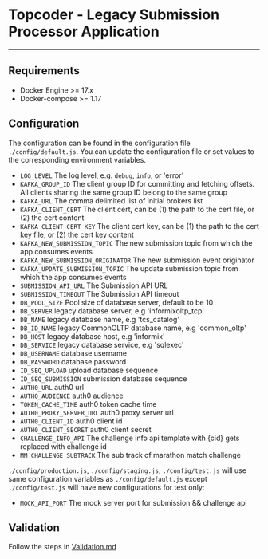# Topcoder - Legacy Submission Processor Application
----------------------

## Requirements

- Docker Engine >= 17.x
- Docker-compose >= 1.17

## Configuration

The configuration can be found in the configuration file `./config/default.js`.
You can update the configuration file or set values to the corresponding environment variables.

- `LOG_LEVEL` The log level, e.g. `debug`, `info`, or 'error'
- `KAFKA_GROUP_ID` The client group ID for committing and fetching offsets. All clients sharing the same group ID belong to the same group
- `KAFKA_URL` The comma delimited list of initial brokers list
- `KAFKA_CLIENT_CERT` The client cert, can be (1) the path to the cert file, or (2) the cert content
- `KAFKA_CLIENT_CERT_KEY` The client cert key, can be (1) the path to the cert key file, or (2) the cert key content
- `KAFKA_NEW_SUBMISSION_TOPIC` The new submission topic from which the app consumes events
- `KAFKA_NEW_SUBMISSION_ORIGINATOR` The new submission event originator
- `KAFKA_UPDATE_SUBMISSION_TOPIC` The update submission topic from which the app consumes events
- `SUBMISSION_API_URL` The Submission API URL
- `SUBMISSION_TIMEOUT` The Submission API timeout
- `DB_POOL_SIZE` Pool size of database server, default to be 10
- `DB_SERVER` legacy database server, e.g 'informixoltp_tcp'
- `DB_NAME` legacy database name, e.g 'tcs_catalog'
- `DB_ID_NAME` legacy CommonOLTP database name, e.g 'common_oltp'
- `DB_HOST` legacy database host, e.g 'informix'
- `DB_SERVICE` legacy database service, e.g 'sqlexec'
- `DB_USERNAME` database username
- `DB_PASSWORD` database password
- `ID_SEQ_UPLOAD` upload database sequence
- `ID_SEQ_SUBMISSION` submission database sequence
- `AUTH0_URL` auth0 url
- `AUTH0_AUDIENCE` auth0 audience
- `TOKEN_CACHE_TIME` auth0 token cache time
- `AUTH0_PROXY_SERVER_URL` auth0 proxy server url
- `AUTH0_CLIENT_ID` auth0 client id
- `AUTH0_CLIENT_SECRET` auth0 client secret
- `CHALLENGE_INFO_API` The challenge info api template with {cid} gets replaced with challenge id
- `MM_CHALLENGE_SUBTRACK` The sub track of marathon match challenge 

 `./config/production.js`, `./config/staging.js`, `./config/test.js` will use same configuration variables as `./config/default.js` except `./config/test.js` will have new configurations for test only:
- `MOCK_API_PORT` The mock server port for submission && challenge api

## Validation
Follow the steps in [Validation.md](Validation.md)
